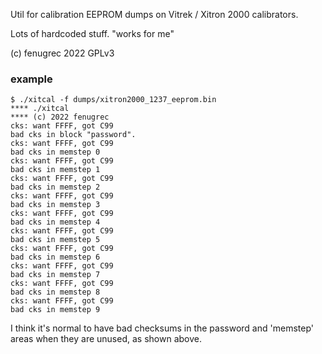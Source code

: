 Util for calibration EEPROM dumps on Vitrek / Xitron 2000 calibrators.

Lots of hardcoded stuff. "works for me"

(c) fenugrec 2022
GPLv3


### example
```
$ ./xitcal -f dumps/xitron2000_1237_eeprom.bin 
**** ./xitcal
**** (c) 2022 fenugrec
cks: want FFFF, got C99
bad cks in block "password".
cks: want FFFF, got C99
bad cks in memstep 0
cks: want FFFF, got C99
bad cks in memstep 1
cks: want FFFF, got C99
bad cks in memstep 2
cks: want FFFF, got C99
bad cks in memstep 3
cks: want FFFF, got C99
bad cks in memstep 4
cks: want FFFF, got C99
bad cks in memstep 5
cks: want FFFF, got C99
bad cks in memstep 6
cks: want FFFF, got C99
bad cks in memstep 7
cks: want FFFF, got C99
bad cks in memstep 8
cks: want FFFF, got C99
bad cks in memstep 9
```

I think it's normal to have bad checksums in the password and 'memstep' areas when they are unused, as shown above.